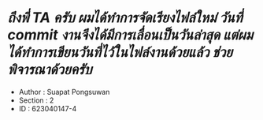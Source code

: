 # ***ถึงพี่ TA ครับ ผมได้ทำการจัดเรียงไฟล์ใหม่ วันที่ commit งานจึงได้มีการเลื่อนเป็นวันล่าสุด แต่ผมได้ทำการเขียนวันที่ไว้ในไฟล์งานด้วยแล้ว ช่วยพิจารณาด้วยครับ***

- Author : Suapat Pongsuwan
- Section : 2
- ID : 623040147-4
